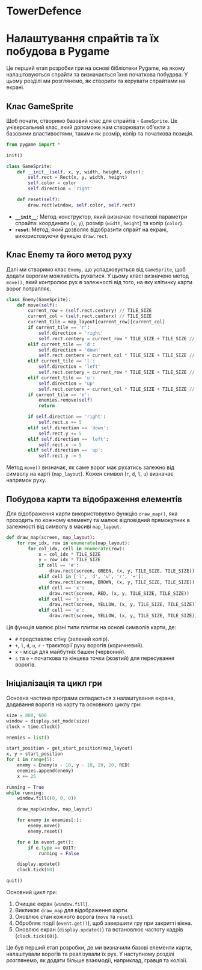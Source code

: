 # TowerDefence

# Налаштування спрайтів та їх побудова в Pygame

Це перший етап розробки гри на основі бібліотеки Pygame, на якому налаштовуються спрайти та визначається їхня початкова побудова. У цьому розділі ми розглянемо, як створити та керувати спрайтами на екрані.

## Клас GameSprite

Щоб почати, створимо базовий клас для спрайтів - `GameSprite`. Це універсальний клас, який допоможе нам створювати об'єкти з базовими властивостями, такими як розмір, колір та початкова позиція.

```python
from pygame import *

init()

class GameSprite:
    def __init__(self, x, y, width, height, color):
        self.rect = Rect(x, y, width, height)
        self.color = color
        self.direction = 'right'

    def reset(self):
        draw.rect(window, self.color, self.rect)
```

- **`__init__`**: Метод-конструктор, який визначає початкові параметри спрайта: координати (`x`, `y`), розмір (`width`, `height`) та колір (`color`).
- **`reset`**: Метод, який дозволяє відобразити спрайт на екрані, використовуючи функцію `draw.rect`.

## Клас Enemy та його метод руху

Далі ми створимо клас `Enemy`, що успадковується від `GameSprite`, щоб додати ворогам можливість рухатися. У цьому класі визначено метод `move()`, який контролює рух в залежності від того, на яку клітинку карти ворог потрапляє.

```python
class Enemy(GameSprite):
    def move(self):
        current_row = (self.rect.centery) // TILE_SIZE
        current_col = (self.rect.centerx) // TILE_SIZE
        current_tile = map_layout[current_row][current_col]
        if current_tile == 'r':
            self.direction = 'right'
            self.rect.centery = current_row * TILE_SIZE + TILE_SIZE // 2
        elif current_tile == 'd':
            self.direction = 'down'
            self.rect.centerx = current_col * TILE_SIZE + TILE_SIZE // 2
        elif current_tile == 'l':
            self.direction = 'left'
            self.rect.centery = current_row * TILE_SIZE + TILE_SIZE // 2
        elif current_tile == 'u':
            self.direction = 'up'
            self.rect.centerx = current_col * TILE_SIZE + TILE_SIZE // 2
        if current_tile == 'e':
            enemies.remove(self)
            return

        if self.direction == 'right':
            self.rect.x += 5
        elif self.direction == 'down':
            self.rect.y += 5
        elif self.direction == 'left':
            self.rect.x -= 5
        elif self.direction == 'up':
            self.rect.y -= 5
```

Метод `move()` визначає, як саме ворог має рухатись залежно від символу на карті (`map_layout`). Кожен символ (`r`, `d`, `l`, `u`) визначає напрямок руху.

## Побудова карти та відображення елементів

Для відображення карти використовуємо функцію `draw_map()`, яка проходить по кожному елементу та малює відповідний прямокутник в залежності від символу в масиві `map_layout`.

```python
def draw_map(screen, map_layout):
    for row_idx, row in enumerate(map_layout):
        for col_idx, cell in enumerate(row):
            x = col_idx * TILE_SIZE
            y = row_idx * TILE_SIZE
            if cell == '#':
                draw.rect(screen, GREEN, (x, y, TILE_SIZE, TILE_SIZE))
            elif cell in ['l', 'd', 'u', 'r', '+']:
                draw.rect(screen, BROWN, (x, y, TILE_SIZE, TILE_SIZE))
            elif cell == 'x':
                draw.rect(screen, RED, (x, y, TILE_SIZE, TILE_SIZE))
            elif cell == 's':
                draw.rect(screen, YELLOW, (x, y, TILE_SIZE, TILE_SIZE))
            elif cell == 'e':
                draw.rect(screen, YELLOW, (x, y, TILE_SIZE, TILE_SIZE))
```

Ця функція малює різні типи плиток на основі символів карти, де:
- `#` представляє стіну (зелений колір).
- `+`, `l`, `d`, `u`, `r` - траєкторії руху ворогів (коричневий).
- `x` - місця для майбутніх башен (червоний).
- `s` та `e` - початкова та кінцева точки (жовтий) для пересування ворогів.

## Ініціалізація та цикл гри

Основна частина програми складається з налаштування екрана, додавання ворогів на карту та основного циклу гри:

```python
size = 800, 600
window = display.set_mode(size)
clock = time.Clock()

enemies = list()

start_position = get_start_position(map_layout)
x, y = start_position
for i in range(5):
    enemy = Enemy(x - 10, y - 10, 20, 20, RED)
    enemies.append(enemy)
    x += 25

running = True
while running:
    window.fill((0, 0, 0))

    draw_map(window, map_layout)

    for enemy in enemies[:]:
        enemy.move()
        enemy.reset()

    for e in event.get():
        if e.type == QUIT:
            running = False

    display.update()
    clock.tick(60)

quit()
```

Основний цикл гри:
1. Очищає екран (`window.fill`).
2. Викликає `draw_map` для відображення карти.
3. Оновлює стан кожного ворога (`move` та `reset`).
4. Обробляє події (`event.get()`), щоб завершити гру при закритті вікна.
5. Оновлює екран (`display.update()`) та встановлює частоту кадрів (`clock.tick(60)`).

Це був перший етап розробки, де ми визначили базові елементи карти, налаштували ворогів та реалізували їх рух. У наступному розділі розглянемо, як додати більше взаємодії, наприклад, гравця та колізії.

